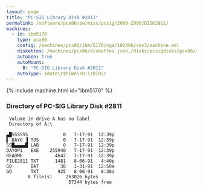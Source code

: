 ```yaml
---
layout: page
title: "PC-SIG Library Disk #2811"
permalink: /software/pcx86/sw/misc/pcsig/2000-2999/DISK2811/
machines:
  - id: ibm5170
    type: pcx86
    config: /machines/pcx86/ibm/5170/cga/1024kb/rev3/machine.xml
    diskettes: /machines/pcx86/diskettes.json,/disks/pcsigdisks/pcx86/diskettes.json
    autoGen: true
    autoMount:
      B: "PC-SIG Library Disk #2811"
    autoType: $date\r$time\rB:\rDIR\r
---
```


{% include machine.html id="ibm5170" %}

### Directory of PC-SIG Library Disk #2811

     Volume in drive A has no label
     Directory of A:\

    ▄█SSSSSS             0   7-17-91  12:39p
    ▌ DAYO ▐ TJS         0   7-17-91  12:39p
    SS█▄▄▄▄█ LAB         0   7-17-91  12:39p
    DAYOP1   EXE    255940   7-17-91  12:39p
    README            4642   7-17-91  12:39p
    FILE2811 TXT      1481   8-06-91   4:40p
    GO       BAT        38   1-31-91  12:58a
    GO       TXT       925   8-06-91   8:36a
            8 file(s)     263026 bytes
                           57344 bytes free
